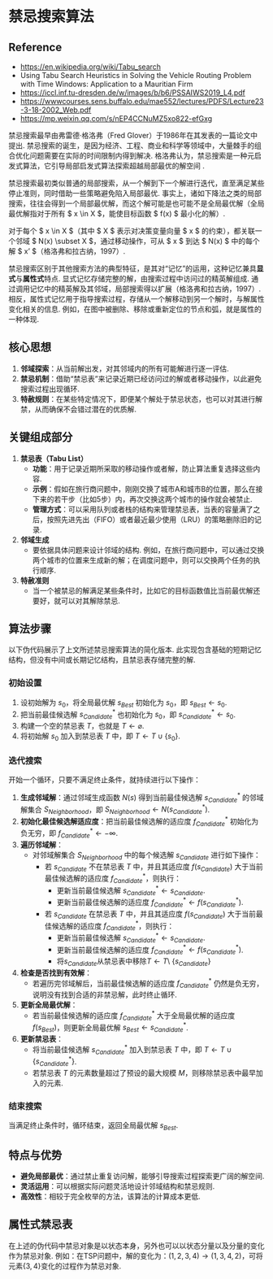 # 禁忌搜索算法

## Reference

- https://en.wikipedia.org/wiki/Tabu_search
- Using Tabu Search Heuristics in Solving the Vehicle Routing Problem with Time Windows: Application to a Mauritian Firm
- https://iccl.inf.tu-dresden.de/w/images/b/b6/PSSAIWS2019_L4.pdf
- https://wwwcourses.sens.buffalo.edu/mae552/lectures/PDFS/Lecture23-3-18-2002_Web.pdf
- https://mp.weixin.qq.com/s/nEP4CCNuMZ5xo822-efGxg




 
禁忌搜索最早由弗雷德·格洛弗（Fred Glover）于1986年在其发表的一篇论文中提出. 禁忌搜索的诞生，是因为经济、工程、商业和科学等领域中，大量棘手的组合优化问题需要在实际的时间限制内得到解决. 格洛弗认为，禁忌搜索是一种元启发式算法，它引导局部启发式算法探索超越局部最优的解空间 .   

禁忌搜索最初类似普通的局部搜索，从一个解到下一个解进行迭代，直至满足某些停止准则，同时借助一些策略避免陷入局部最优. 事实上，诸如下降法之类的局部搜索，往往会得到一个局部最优解，而这个解可能是也可能不是全局最优解（全局最优解指对于所有 $ x \in X $，能使目标函数 $ f(x) $ 最小化的解）.   

对于每个 $ x \in X $（其中 $ X $ 表示对决策变量向量 $ x $ 的约束），都关联一个邻域 $ N(x) \subset X $，通过移动操作，可从 $ x $ 到达 $ N(x) $ 中的每个解 $ x’ $（格洛弗和拉古纳，1997）.   

禁忌搜索区别于其他搜索方法的典型特征，是其对“记忆”的运用，这种记忆兼具**显式**与**属性式**特点. 显式记忆存储完整的解，由搜索过程中访问过的精英解组成. 通过调用记忆中的精英解及其邻域，局部搜索得以扩展（格洛弗和拉古纳，1997）. 相反，属性式记忆用于指导搜索过程，存储从一个解移动到另一个解时，与解属性变化相关的信息. 例如，在图中被删除、移除或重新定位的节点和弧，就是属性的一种体现. 




## 核心思想
1. **邻域探索**：从当前解出发，对其邻域内的所有可能解进行逐一评估. 
2. **禁忌机制**：借助“禁忌表”来记录近期已经访问过的解或者移动操作，以此避免搜索过程出现循环. 
3. **特赦规则**：在某些特定情况下，即便某个解处于禁忌状态，也可以对其进行解禁，从而确保不会错过潜在的优质解. 

## 关键组成部分
1. **禁忌表（Tabu List）**
    - **功能**：用于记录近期所采取的移动操作或者解，防止算法重复选择这些内容. 
    - **示例**：假如在旅行商问题中，刚刚交换了城市A和城市B的位置，那么在接下来的若干步（比如5步）内，再次交换这两个城市的操作就会被禁止. 
    - **管理方式**：可以采用队列或者栈的结构来管理禁忌表，当表的容量满了之后，按照先进先出（FIFO）或者最近最少使用（LRU）的策略删除旧的记录. 
2. **邻域生成**
    - 要依据具体问题来设计邻域的结构. 例如，在旅行商问题中，可以通过交换两个城市的位置来生成新的解；在调度问题中，则可以交换两个任务的执行顺序. 
3. **特赦准则**
    - 当一个被禁忌的解满足某些条件时，比如它的目标函数值比当前最优解还要好，就可以对其解除禁忌. 

## 算法步骤
以下伪代码展示了上文所述禁忌搜索算法的简化版本. 此实现包含基础的短期记忆结构，但没有中间或长期记忆结构，且禁忌表存储完整的解.

### 初始设置
1. 设初始解为 $s_0$，将全局最优解 $s_{Best}$ 初始化为 $s_0$，即 $s_{Best} \leftarrow s_0$. 
2. 把当前最佳候选解 $s_{Candidate}^*$ 也初始化为 $s_0$，即 $s_{Candidate}^* \leftarrow s_0$. 
3. 构建一个空的禁忌表 $T$，也就是 $T \leftarrow \varnothing$. 
4. 将初始解 $s_0$ 加入到禁忌表 $T$ 中，即 $T \leftarrow T \cup \{s_0\}$. 

### 迭代搜索
开始一个循环，只要不满足终止条件，就持续进行以下操作：
1. **生成邻域解**：通过邻域生成函数 $N(s)$ 得到当前最佳候选解 $s_{Candidate}^*$ 的邻域解集合 $S_{Neighborhood}$，即 $S_{Neighborhood} \leftarrow N(s_{Candidate}^*)$. 
2. **初始化最佳候选解适应度**：把当前最佳候选解的适应度 $f_{Candidate}^*$ 初始化为负无穷，即 $f_{Candidate}^* \leftarrow -\infty$. 
3. **遍历邻域解**：
    - 对邻域解集合 $S_{Neighborhood}$ 中的每个候选解 $s_{Candidate}$ 进行如下操作：
        - 若 $s_{Candidate}$ 不在禁忌表 $T$ 中，并且其适应度 $f(s_{Candidate})$ 大于当前最佳候选解的适应度 $f_{Candidate}^*$，则执行：
            - 更新当前最佳候选解 $s_{Candidate}^* \leftarrow s_{Candidate}$. 
            - 更新当前最佳候选解的适应度 $f_{Candidate}^* \leftarrow f(s_{Candidate}^*)$. 
        - 若 $s_{Candidate}$ 在禁忌表 $T$ 中，并且其适应度 $f(s_{Candidate})$ 大于当前最佳候选解的适应度 $f_{Candidate}^*$，则执行：
            - 更新当前最佳候选解 $s_{Candidate}^* \leftarrow s_{Candidate}$. 
            - 更新当前最佳候选解的适应度 $f_{Candidate}^* \leftarrow f(s_{Candidate}^*)$.
            - 将$s_{Candidate}$从禁忌表中移除$T\leftarrow T$\\ $\{s_{Candidate}\}$
4. **检查是否找到有效解**：
    - 若遍历完邻域解后，当前最佳候选解的适应度 $f_{Candidate}^*$ 仍然是负无穷，说明没有找到合适的非禁忌解，此时终止循环. 
5. **更新全局最优解**：
    - 若当前最佳候选解的适应度 $f_{Candidate}^*$ 大于全局最优解的适应度 $f(s_{Best})$，则更新全局最优解 $s_{Best} \leftarrow s_{Candidate}^*$. 
6. **更新禁忌表**：
    - 将当前最佳候选解 $s_{Candidate}^*$ 加入到禁忌表 $T$ 中，即 $T \leftarrow T \cup \{s_{Candidate}^*\}$. 
    - 若禁忌表 $T$ 的元素数量超过了预设的最大规模 $M$，则移除禁忌表中最早加入的元素. 

### 结束搜索
当满足终止条件时，循环结束，返回全局最优解 $s_{Best}$.  


## 特点与优势
- **避免局部最优**：通过禁止重复访问解，能够引导搜索过程探索更广阔的解空间. 
- **灵活运用**：可以根据实际问题灵活地设计邻域结构和禁忌规则. 
- **高效性**：相较于完全枚举的方法，该算法的计算成本更低. 


## 属性式禁忌表

在上述的伪代码中禁忌对象是以状态本身，另外也可以以状态分量以及分量的变化作为禁忌对象. 例如：在TSP问题中，解的变化为：$(1,2,3,4)\rightarrow (1,3,4,2)$，可将元素$\{3, 4\}$变化的过程作为禁忌对象. 

